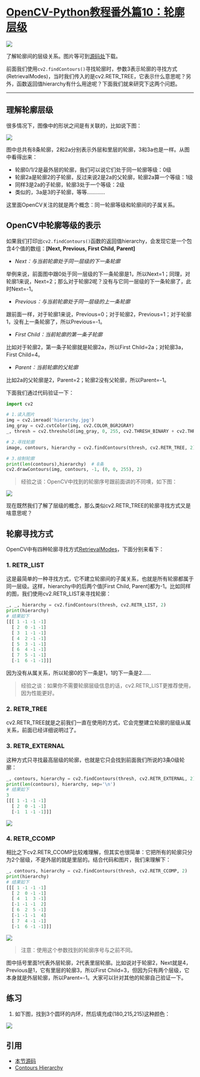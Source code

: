 # [OpenCV-Python教程番外篇10：轮廓层级](http://ex2tron.wang/opencv-python-extra-contours-hierarchy/)

![](http://blog.codec.wang/cv2_understand_hierarchy.jpg)

了解轮廓间的层级关系。<!-- more -->图片等可到[源码处](#引用)下载。

前面我们使用`cv2.findContours()`寻找轮廓时，参数3表示轮廓的寻找方式(RetrievalModes)，当时我们传入的是cv2.RETR_TREE，它表示什么意思呢？另外，函数返回值hierarchy有什么用途呢？下面我们就来研究下这两个问题。

---

## 理解轮廓层级

很多情况下，图像中的形状之间是有关联的，比如说下图：

![](http://blog.codec.wang/cv2_understand_hierarchy.jpg)

图中总共有8条轮廓，2和2a分别表示外层和里层的轮廓，3和3a也是一样。从图中看得出来：

- 轮廓0/1/2是最外层的轮廓，我们可以说它们处于同一轮廓等级：0级
- 轮廓2a是轮廓2的子轮廓，反过来说2是2a的父轮廓，轮廓2a算一个等级：1级
- 同样3是2a的子轮廓，轮廓3处于一个等级：2级
- 类似的，3a是3的子轮廓，等等…………

这里面OpenCV关注的就是两个概念：同一轮廓等级和轮廓间的子属关系。

## OpenCV中轮廓等级的表示

如果我们打印出`cv2.findContours()`函数的返回值hierarchy，会发现它是一个包含4个值的数组：**[Next, Previous, First Child, Parent]**

- *Next：与当前轮廓处于同一层级的下一条轮廓*

举例来说，前面图中跟0处于同一层级的下一条轮廓是1，所以Next=1；同理，对轮廓1来说，Next=2；那么对于轮廓2呢？没有与它同一层级的下一条轮廓了，此时Next=-1。

- *Previous：与当前轮廓处于同一层级的上一条轮廓*

跟前面一样，对于轮廓1来说，Previous=0；对于轮廓2，Previous=1；对于轮廓1，没有上一条轮廓了，所以Previous=-1。

- *First Child：当前轮廓的第一条子轮廓*

比如对于轮廓2，第一条子轮廓就是轮廓2a，所以First Child=2a；对轮廓3a，First Child=4。

- *Parent：当前轮廓的父轮廓*

比如2a的父轮廓是2，Parent=2；轮廓2没有父轮廓，所以Parent=-1。

下面我们通过代码验证一下：

 ```python
import cv2

# 1.读入图片
img = cv2.imread('hierarchy.jpg')
img_gray = cv2.cvtColor(img, cv2.COLOR_BGR2GRAY)
_, thresh = cv2.threshold(img_gray, 0, 255, cv2.THRESH_BINARY + cv2.THRESH_OTSU)

# 2.寻找轮廓
image, contours, hierarchy = cv2.findContours(thresh, cv2.RETR_TREE, 2)

# 3.绘制轮廓
print(len(contours),hierarchy)  # 8条
cv2.drawContours(img, contours, -1, (0, 0, 255), 2)
 ```

> 经验之谈：OpenCV中找到的轮廓序号跟前面讲的不同噢，如下图：

![](http://blog.codec.wang/cv2_hierarchy_RETR_TREE.jpg)

现在既然我们了解了层级的概念，那么类似cv2.RETR_TREE的轮廓寻找方式又是啥意思呢？

## 轮廓寻找方式

OpenCV中有四种轮廓寻找方式[RetrievalModes](https://docs.opencv.org/3.3.1/d3/dc0/group__imgproc__shape.html#ga819779b9857cc2f8601e6526a3a5bc71)，下面分别来看下：

### 1. RETR_LIST

这是最简单的一种寻找方式，它不建立轮廓间的子属关系，也就是所有轮廓都属于同一层级。这样，hierarchy中的后两个值[First Child, Parent]都为-1。比如同样的图，我们使用cv2.RETR_LIST来寻找轮廓：

```python
_, _, hierarchy = cv2.findContours(thresh, cv2.RETR_LIST, 2)
print(hierarchy)
# 结果如下
[[[ 1 -1 -1 -1]
  [ 2  0 -1 -1]
  [ 3  1 -1 -1]
  [ 4  2 -1 -1]
  [ 5  3 -1 -1]
  [ 6  4 -1 -1]
  [ 7  5 -1 -1]
  [-1  6 -1 -1]]]
```

因为没有从属关系，所以轮廓0的下一条是1，1的下一条是2……

> 经验之谈：如果你不需要轮廓层级信息的话，cv2.RETR_LIST更推荐使用，因为性能更好。

### 2. RETR_TREE

cv2.RETR_TREE就是之前我们一直在使用的方式，它会完整建立轮廓的层级从属关系，前面已经详细说明过了。

### 3. RETR_EXTERNAL

这种方式只寻找最高层级的轮廓，也就是它只会找到前面我们所说的3条0级轮廓：

```python
_, contours, hierarchy = cv2.findContours(thresh, cv2.RETR_EXTERNAL, 2)
print(len(contours), hierarchy, sep='\n')
# 结果如下
3
[[[ 1 -1 -1 -1]
  [ 2  0 -1 -1]
  [-1  1 -1 -1]]]
```

![](http://blog.codec.wang/cv2_hierarchy_RETR_EXTERNAL.jpg)

### 4. RETR_CCOMP

相比之下cv2.RETR_CCOMP比较难理解，但其实也很简单：它把所有的轮廓只分为2个层级，不是外层的就是里层的。结合代码和图片，我们来理解下：

```python
_, contours, hierarchy = cv2.findContours(thresh, cv2.RETR_CCOMP, 2)
print(hierarchy)
# 结果如下
[[[ 1 -1 -1 -1]
  [ 2  0 -1 -1]
  [ 4  1  3 -1]
  [-1 -1 -1  2]
  [ 6  2  5 -1]
  [-1 -1 -1  4]
  [ 7  4 -1 -1]
  [-1  6 -1 -1]]]
```

![](http://blog.codec.wang/cv2_hierarchy_RETR_CCOMP.jpg)

> 注意：使用这个参数找到的轮廓序号与之前不同。

图中括号里面1代表外层轮廓，2代表里层轮廓。比如说对于轮廓2，Next就是4，Previous是1，它有里层的轮廓3，所以First Child=3，但因为只有两个层级，它本身就是外层轮廓，所以Parent=-1。大家可以针对其他的轮廓自己验证一下。

## 练习

1. 如下图，找到3个圆环的内环，然后填充成(180,215,215)这种颜色：

![](http://blog.codec.wang/cv2_hierarchy_fill_holes.jpg)

## 引用

- [本节源码](https://github.com/ex2tron/OpenCV-Python-Tutorial/tree/master/%E7%95%AA%E5%A4%96%E7%AF%8710.%20%E8%BD%AE%E5%BB%93%E5%B1%82%E7%BA%A7)
- [Contours Hierarchy](http://opencv-python-tutroals.readthedocs.io/en/latest/py_tutorials/py_imgproc/py_contours/py_contours_hierarchy/py_contours_hierarchy.html#contours-hierarchy)